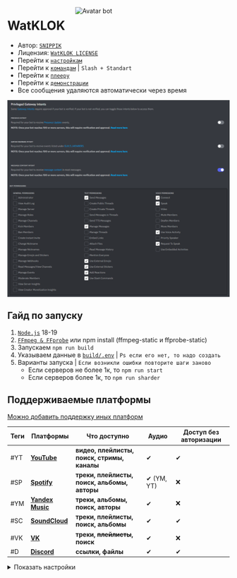 [<img align="right" alt="Avatar bot" width="350px" src="https://media.discordapp.net/attachments/1016995045783633940/1080964769927942234/Icon.png" />](https://discordapp.com/users/623170593268957214)
# WatKLOK
- Автор: [`SNIPPIK`](https://github.com/SNIPPIK)
- Лицензия: [`WatKLOK LICENSE`](LICENSE.md)
- Перейти к [`настройкам`](db/Config.json)
- Перейти к [`командам`](src/Handler/Commands) | `Slash + Standart`
- Перейти к [`плееру`](src/AudioPlayer)
- Перейти к [`демонстрации`](https://www.youtube.com/playlist?list=PLrQkedRE9MFvchEkGvt-Tk5jqS5GiS8Kd)
- Все сообщения удаляются автоматически через время

<img align="center" alt="PGI Settings" width="1000px" src="https://github.com/SNIPPIK/WatKLOK/blob/main/.github/resource/PGI.png?raw=true" />

<img align="center" alt="Bot Permissions" width="1000px" src="https://github.com/SNIPPIK/WatKLOK/blob/main/.github/resource/Bot Permissions.png?raw=true" />

## Гайд по запуску
1. [`Node.js`](https://nodejs.org/ru/) 18-19
2. [`FFmpeg & FFprobe`](https://ffmpeg.org/) или npm install (ffmpeg-static и ffprobe-static)
3. Запускаем `npm run build`
4. Указываем данные в [`build/.env`](build/.env) | `Ps если его нет, то надо создать`
5. Варианты запуска | `Если возникли ошибки повторите шаги заново`
   - Если серверов не более 1к, то `npm run start`
   - Если серверов более 1к, то `npm run sharder`

## Поддерживаемые платформы
[Можно добавить поддержку иных платформ](src/AudioPlayer/Structures/Platform.ts)

| Теги | Платформы                                    | Что доступно                                 | Аудио                    | Доступ без авторизации |
|------|----------------------------------------------|----------------------------------------------|--------------------------|------------------------|
| #YT  | [**YouTube**](https://www.youtube.com/)      | **видео, плейлисты, поиск, стримы, каналы**  | ✔                        | ✔                     |
| #SP  | [**Spotify**](https://open.spotify.com/)     | **треки, плейлисты, поиск, альбомы, авторы** | ✔ (YM, YT)               | ❌                    |
| #YM  | [**Yandex Music**](https://music.yandex.ru/) | **треки, альбомы, поиск, авторы**            | ✔                        | ❌                    |
| #SC  | [**SoundCloud**](https://soundcloud.com/)    | **треки, плейлисты, поиск, альбомы**         | ✔                        | ✔                     |
| #VK  | [**VK**](https://vk.com/)                    | **треки, ~~плейлисты~~, поиск**              | ✔                        | ❌                    |
|  #D  | [**Discord**](https://discord.com/)          | **ссылки, файлы**                            | ✔                        | ✔                     |

<details>
  <summary>Показать настройки</summary>

### Настройки
1. [`.env`](.env) | для не публичных данных
   ```dotenv
    TOKEN="" #Discord bot token
    SPOTIFY_ID="" #Spotify client id
    SPOTIFY_SECRET="" #Spotify client secket
    SOUNDCLOUD="" #Soundcloud client id
    VK_TOKEN="" #Vk auth token (user token, not a bot token)
    YANDEX="" #Ссылка для получения токена https://oauth.yandex.ru/authorize?response_type=token&client_id=23cabbbdc6cd418abb4b39c32c41195d
   ```
2. [`Cookie.json`](db/Cookie.json) | необходим для снятия ограничений **YouTube**
    ```json5
   {
      "Cookie": ""
   }
   ```
3. [`Config.json`](db/Config.json) | основные настройки
   ```json5
   {
      "APIs": {
         //Лимиты размеров (плейлиста, поиска, топ треков автора)
         "limits": {
            "playlist": 50, //playlist, album
            "search": 5, //Рекомендуется 5
            "author": 5
         },

        //Отображать ошибки запросов платформ (ошибки будут видны только в консоли)
        "showErrors": false,
        
        //Отправлять сообщения об ошибках (ошибки будут видны в канале если он указан Channels.sendErrors)
        "sendErrors": false,
      
        //Отображать сообщение о том что нет поддержки аудио у платформ указанных в SongSupport<PlatformsAudio>
        "showWarningAudio": true
      },
      "Channels": {
        //ID канала на который будут отображаться ошибки
        "sendErrors": "",
   
        //ID канала на котором будут отображаться пользователи покинувшие сервер
        "removeUser": ""
      },
      "Bot": {
         "ignoreErrors": true, //Игнорировать ошибки
         "prefix": "!", //Префикс
         "OwnerIDs": [], //Пользователи у которых есть доступ к разделу Owner

         //Бот будет делать вид, что пишет в текстовый канал
         "TypingMessage": true
      },
      //Режим отладки
      "Debug": false,
      //[Beta] Режим общей обработки (все команды, некторые функции будут обрабатыватся постепенно)
      "QueueCallbacks": true,

      //Настройки музыки
      "Music": {
         "LeaveInEnd": false, //Отключатся боту когда музыки в очереди нет?
         "CacheMusic": false, //Кешировать музыку? (Значительно ускоряет работу фильтров и seek, как уменьшает кол-во запросов на сервера), могут быть ошибки c seek
         "CacheDir": "AudioCache", //Путь, где будет сохраниться кеш музыки

         //Отправить ли сообщение о том что производится запрос на <platform>.<type>
         //Параметр игнорирует что в APIs<showWarningAudio>. Если этот параметр выключен, то showWarningAudio будет неактивен независимо от аргумента
         "showGettingData": false,
   
         //Настройки плеера
         "AudioPlayer": {
            "methodSendPackets": "djs", //Каким образом отправлять пакеты (старым способом - djs, новым способом - new)
   
            "sendDuration": 20, //Задержка до начала отправления пакетов
            "updateMessage": 15 //С какой скоростью обновлять сообщение (текущий трек или сейчас играет)
         },
          //Прогресс бар текущего трека
         "ProgressBar": {
            "enable": true, //Состояние (отображать или не отображать)
            "empty": "─", //После точки будет идти empty
            "full": "─", //До точки будет идти full
            "button": "⚪" //Сама точка
         },
         //Настройки аудио
         "Audio": {
             "volume": 100, //Громкость аудио  
             "bitrate": "256k" //Битрейт аудио
         },
        //Если нет картинки у плейлиста или автора
        "note": "https://raw.githubusercontent.com/SNIPPIK/WatKLOK/main/.github/resource/Icons/Note.png",
        //Кнопки под сообщение о текущем треке
        //Вариации [{id: "ID emoji"}] или [{name: "emoji"}]
        //Поддержка больших кол-во кнопок будет введена позже
        "Buttons": [
            { "name": "⏪" }, { "name": "⏯" }, { "name": "⏩" }, { "name": "🔃" }
        ]
      },

      //Настройка меню
      "ReactionMenuSettings": {
         "emojis": {
            "back": "⬅️", //Кнопка назад
            "next": "➡️", //Кнопка вперед
            "cancel": "❌" //Удаление меню
         }
      },
   
      //Для голосования (по типу skip, remove, seek)
      "Voting": ["✅", "❌"]
   }
   ```
4. [`Filters.json`](db/Filters.json) | Можно добавлять свои фильтры в конфиг | [`FFmpeg Docs`](https://ffmpeg.org/ffmpeg.html)
    ```json5
   [
      {
         "names": ["name"], //Названия
         "description": "Типа описание", //Описание

         //Сам аргумент, если указывать args то необходимо что-бы в конце аргумента было =
         //Пример atempo=
         "filter": "Аргумент для FFmpeg",

         //Мин, макс - мин и макс аргументы для фильтра
         //Если аргумент не нужен, оставить false
         "args": [1, 3],

         //Ускоряется ли музыка, да то как (arg - ускоряется аргументом, 1.25 - ускоряется в 1.25)
         //Влияет на progress bar
         "speed": "arg"
      }
   ]
     ```
</details>